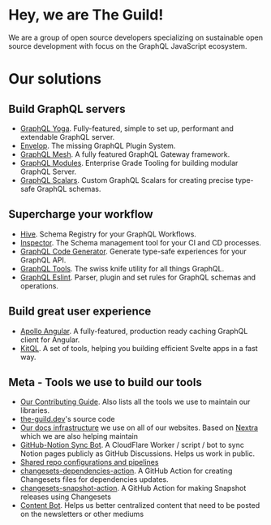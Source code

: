 # Hey, we are The Guild!

We are a group of open source developers specializing on sustainable open source development with focus on the GraphQL JavaScript ecosystem.

# Our solutions

## Build GraphQL servers

- [GraphQL Yoga](https://github.com/dotansimha/graphql-yoga). Fully-featured, simple to set up, performant and extendable GraphQL server.
- [Envelop](https://github.com/n1ru4l/envelop). The missing GraphQL Plugin System.
- [GraphQL Mesh](https://github.com/urigo/graphql-mesh). A fully featured GraphQL Gateway framework.
- [GraphQL Modules](https://github.com/Urigo/graphql-modules). Enterprise Grade Tooling for building modular GraphQL Server.
- [GraphQL Scalars](https://github.com/urigo/graphql-scalars). Custom GraphQL Scalars for creating precise type-safe GraphQL schemas.

## Supercharge your workflow

- [Hive](https://github.com/kamilkisiela/graphql-hive). Schema Registry for your GraphQL Workflows.
- [Inspector](https://github.com/kamilkisiela/graphql-inspector). The Schema management tool for your CI and CD processes.
- [GraphQL Code Generator](https://github.com/dotansimha/graphql-code-generator). Generate type-safe experiences for your GraphQL API.
- [GraphQL Tools](https://github.com/ardatan/graphql-tools). The swiss knife utility for all things GraphQL.
- [GraphQL Eslint](https://github.com/B2o5T/graphql-eslint). Parser, plugin and set rules for GraphQL schemas and operations.

## Build great user experience

- [Apollo Angular](https://github.com/kamilkisiela/apollo-angular). A fully-featured, production ready caching GraphQL client for Angular.
- [KitQL](https://github.com/jycouet/kitql). A set of tools, helping you building efficient Svelte apps in a fast way.

## Meta - Tools we use to build our tools

- [Our Contributing Guide](https://github.com/the-guild-org/Stack/blob/master/CONTRIBUTING.md). Also lists all the tools we use to maintain our libraries.
- [the-guild.dev](https://github.com/the-guild-org/the-guild-website)'s source code
- [Our docs infrastructure](https://github.com/the-guild-org/the-guild-docs) we use on all of our websites. Based on [Nextra](https://github.com/shuding/nextra) which we are also helping maintain
- [GitHub-Notion Sync Bot](https://github.com/the-guild-org/notion-github-sync). A CloudFlare Worker / script / bot to sync Notion pages publicly as GitHub Discussions. Helps us work in public.
- [Shared repo configurations and pipelines](https://github.com/the-guild-org/shared-config)
- [changesets-dependencies-action](https://github.com/the-guild-org/changesets-dependencies-action). A GitHub Action for creating Changesets files for dependencies updates.
- [changesets-snapshot-action](https://github.com/the-guild-org/changesets-snapshot-action). A GitHub Action for making Snapshot releases using Changesets
- [Content Bot](https://github.com/the-guild-org/content-bot). Helps us better centralized content that need to be posted on the newsletters or other mediums
